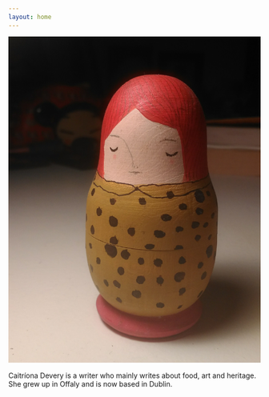 ```yaml
---
layout: home
---
```


![Pint Caitríona](image/russian_doll.jpg "Caitríona Devery")

Caitríona Devery is a writer who mainly writes about food, art and heritage. She grew up in Offaly and is now based in Dublin. 